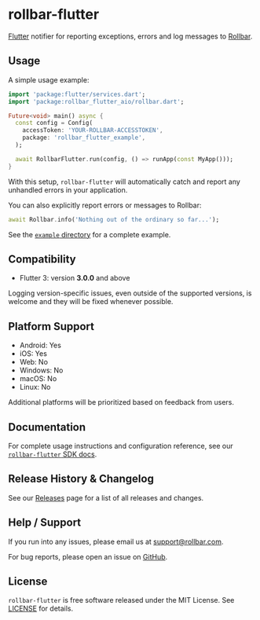 # rollbar-flutter

[Flutter](https://flutter.dev/) notifier for reporting exceptions, errors and log messages to [Rollbar](https://rollbar.com).

## Usage

A simple usage example:

```dart
import 'package:flutter/services.dart';
import 'package:rollbar_flutter_aio/rollbar.dart';

Future<void> main() async {
  const config = Config(
    accessToken: 'YOUR-ROLLBAR-ACCESSTOKEN',
    package: 'rollbar_flutter_example',
  );

  await RollbarFlutter.run(config, () => runApp(const MyApp()));
}
```

With this setup, `rollbar-flutter` will automatically catch and report any unhandled errors in your application.

You can also explicitly report errors or messages to Rollbar:

```dart
await Rollbar.info('Nothing out of the ordinary so far...');
```

See the [`example` directory](./example/) for a complete example.

## Compatibility

- Flutter 3: version **3.0.0** and above

Logging version-specific issues, even outside of the supported versions, is welcome and they will be fixed whenever possible.

## Platform Support

- Android: Yes
- iOS: Yes
- Web: No
- Windows: No
- macOS: No
- Linux: No

Additional platforms will be prioritized based on feedback from users.

## Documentation

For complete usage instructions and configuration reference, see our [`rollbar-flutter` SDK docs](https://docs.rollbar.com/docs/flutter#flutter).

## Release History & Changelog

See our [Releases](https://github.com/rollbar/rollbar-flutter/releases) page for a list of all releases and changes.

## Help / Support

If you run into any issues, please email us at [support@rollbar.com](mailto:support@rollbar.com).

For bug reports, please open an issue on [GitHub](https://github.com/rollbar/rollbar-flutter/issues/new).

## License

`rollbar-flutter` is free software released under the MIT License. See [LICENSE](./LICENSE) for details.
